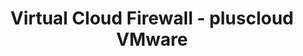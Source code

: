 ---
title: "Virtual Cloud Firewall - pluscloud VMware"
linkTitle: "Virtual Cloud Firewall - pluscloud VMware"
type: "docs"
weight: 50
---